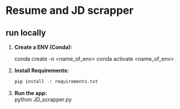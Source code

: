 # Resume and JD scrapper

## run locally 

1. **Create a ENV (Conda):**

    conda create -n <name_of_env>
    conda activate <name_of_env>

2. **Install Requirements:**

   ```bash
   pip install -r requirements.txt
   ```

3. **Run the app:**  
    python JD_scrapper.py